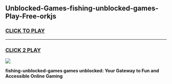 
## Unblocked-Games-fishing-unblocked-games-Play-Free-orkjs
<h3>
<a href="https://premium76.site?title=fishing-unblocked-games&ref=09A">CLICK TO PLAY</a></h3>
<hr>

<h3>
<a href="https://premium76.site?title=fishing-unblocked-games&ref=09A">CLICK 2 PLAY</a>
  
</h3>

<a href="https://premium76.site?title=fishing-unblocked-games&ref=09A"><img src="https://clearcache.store/games.png"></a>


**fishing-unblocked-games games unblocked: Your Gateway to Fun and Accessible Online Gaming**
